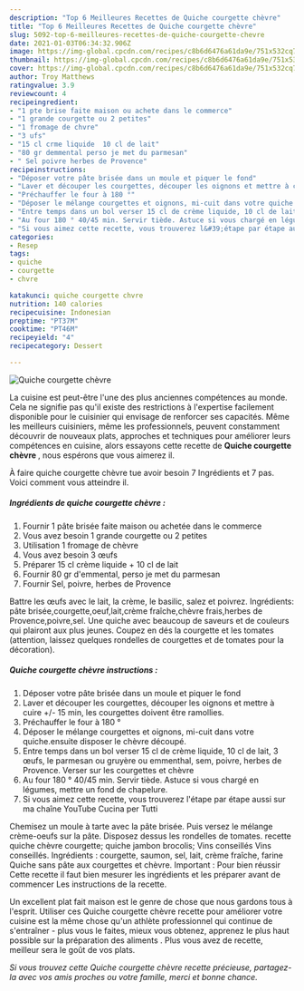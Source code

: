 ```yaml
---
description: "Top 6 Meilleures Recettes de Quiche courgette chèvre"
title: "Top 6 Meilleures Recettes de Quiche courgette chèvre"
slug: 5092-top-6-meilleures-recettes-de-quiche-courgette-chevre
date: 2021-01-03T06:34:32.906Z
image: https://img-global.cpcdn.com/recipes/c8b6d6476a61da9e/751x532cq70/quiche-courgette-chevre-photo-principale-de-la-recette.jpg
thumbnail: https://img-global.cpcdn.com/recipes/c8b6d6476a61da9e/751x532cq70/quiche-courgette-chevre-photo-principale-de-la-recette.jpg
cover: https://img-global.cpcdn.com/recipes/c8b6d6476a61da9e/751x532cq70/quiche-courgette-chevre-photo-principale-de-la-recette.jpg
author: Troy Matthews
ratingvalue: 3.9
reviewcount: 4
recipeingredient:
- "1 pte brise faite maison ou achete dans le commerce"
- "1 grande courgette ou 2 petites"
- "1 fromage de chvre"
- "3 ufs"
- "15 cl crme liquide  10 cl de lait"
- "80 gr demmental perso je met du parmesan"
- " Sel poivre herbes de Provence"
recipeinstructions:
- "Déposer votre pâte brisée dans un moule et piquer le fond"
- "Laver et découper les courgettes, découper les oignons et mettre à cuire +/- 15 min, les courgettes doivent être ramollies."
- "Préchauffer le four à 180 °"
- "Déposer le mélange courgettes et oignons, mi-cuit dans votre quiche.ensuite disposer le chèvre découpé."
- "Entre temps dans un bol verser 15 cl de crème liquide, 10 cl de lait, 3 œufs, le parmesan ou gruyère ou emmenthal, sem, poivre, herbes de Provence. Verser sur les courgettes et chèvre"
- "Au four 180 ° 40/45 min. Servir tiède. Astuce si vous chargé en légumes, mettre un fond de chapelure."
- "Si vous aimez cette recette, vous trouverez l&#39;étape par étape aussi sur ma chaîne YouTube Cucina per Tutti"
categories:
- Resep
tags:
- quiche
- courgette
- chvre

katakunci: quiche courgette chvre 
nutrition: 140 calories
recipecuisine: Indonesian
preptime: "PT37M"
cooktime: "PT46M"
recipeyield: "4"
recipecategory: Dessert

---
```



![Quiche courgette chèvre](https://img-global.cpcdn.com/recipes/c8b6d6476a61da9e/751x532cq70/quiche-courgette-chevre-photo-principale-de-la-recette.jpg)

La cuisine est peut-être l'une des plus anciennes compétences au monde. Cela ne signifie pas qu'il existe des restrictions à l'expertise facilement disponible pour le cuisinier qui envisage de renforcer ses capacités. Même les meilleurs cuisiniers, même les professionnels, peuvent constamment découvrir de nouveaux plats, approches et techniques pour améliorer leurs compétences en cuisine, alors essayons cette recette de <strong> Quiche courgette chèvre </strong>, nous espérons que vous aimerez il.

<!--inarticleads1-->

À faire quiche courgette chèvre tue avoir besoin 7 Ingrédients et 7 pas. Voici comment vous atteindre il.

##### Ingrédients de quiche courgette chèvre :

1. Fournir 1 pâte brisée faite maison ou achetée dans le commerce
1. Vous avez besoin 1 grande courgette ou 2 petites
1. Utilisation 1 fromage de chèvre
1. Vous avez besoin 3 œufs
1. Préparer 15 cl crème liquide + 10 cl de lait
1. Fournir 80 gr d&#39;emmental, perso je met du parmesan
1. Fournir  Sel, poivre, herbes de Provence


Battre les œufs avec le lait, la crème, le basilic, salez et poivrez. Ingrédients: pâte brisée,courgette,oeuf,lait,crème fraîche,chèvre frais,herbes de Provence,poivre,sel. Une quiche avec beaucoup de saveurs et de couleurs qui plairont aux plus jeunes. Coupez en dés la courgette et les tomates (attention, laissez quelques rondelles de courgettes et de tomates pour la décoration). 

<!--inarticleads2-->

##### Quiche courgette chèvre instructions :

1. Déposer votre pâte brisée dans un moule et piquer le fond
1. Laver et découper les courgettes, découper les oignons et mettre à cuire +/- 15 min, les courgettes doivent être ramollies.
1. Préchauffer le four à 180 °
1. Déposer le mélange courgettes et oignons, mi-cuit dans votre quiche.ensuite disposer le chèvre découpé.
1. Entre temps dans un bol verser 15 cl de crème liquide, 10 cl de lait, 3 œufs, le parmesan ou gruyère ou emmenthal, sem, poivre, herbes de Provence. Verser sur les courgettes et chèvre
1. Au four 180 ° 40/45 min. Servir tiède. Astuce si vous chargé en légumes, mettre un fond de chapelure.
1. Si vous aimez cette recette, vous trouverez l&#39;étape par étape aussi sur ma chaîne YouTube Cucina per Tutti


Chemisez un moule à tarte avec la pâte brisée. Puis versez le mélange crème-oeufs sur la pâte. Disposez dessus les rondelles de tomates. recette quiche chèvre courgette; quiche jambon brocolis; Vins conseillés Vins conseillés. Ingrédients : courgette, saumon, sel, lait, crème fraîche, farine Quiche sans pâte aux courgettes et chèvre. Important : Pour bien réussir Cette recette il faut bien mesurer les ingrédients et les préparer avant de commencer Les instructions de la recette. 

<!--inarticleads1-->

<p>
Un excellent plat fait maison est le genre de chose que nous gardons tous à l'esprit. Utiliser ces Quiche courgette chèvre recette pour améliorer votre cuisine est la même chose qu'un athlète professionnel qui continue de s'entraîner - plus vous le faites, mieux vous obtenez, apprenez le plus haut possible sur la préparation des aliments . Plus vous avez de recette, meilleur sera le goût de vos plats.
</p>

<p>
<i>Si vous trouvez cette Quiche courgette chèvre recette précieuse, partagez-la avec vos amis proches ou votre famille, merci et bonne chance.</i>
</p>

